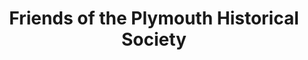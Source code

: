 ---
layout: repo
title: "Friends of the Plymouth Historical Society"
id: 4214
permalink: repos/4214/
---